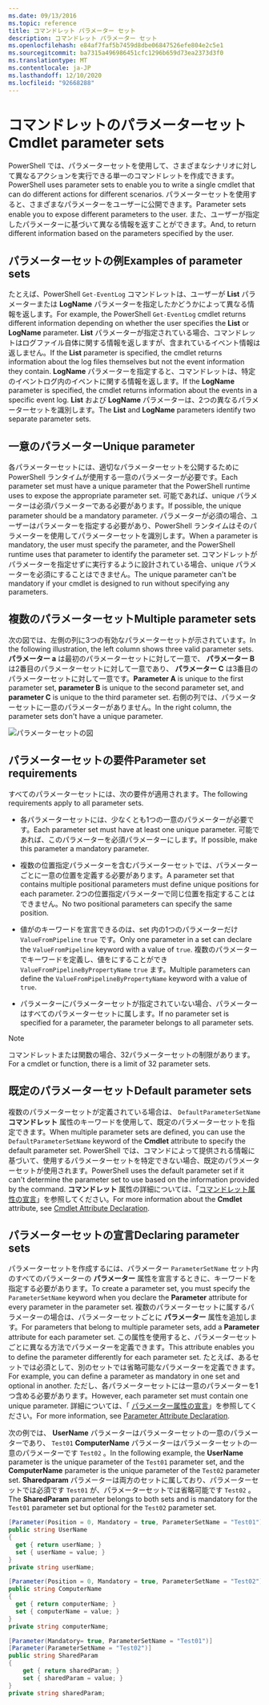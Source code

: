 ```yaml
---
ms.date: 09/13/2016
ms.topic: reference
title: コマンドレット パラメーター セット
description: コマンドレット パラメーター セット
ms.openlocfilehash: e84af7faf5b7459d8dbe06847526efe804e2c5e1
ms.sourcegitcommit: ba7315a496986451cfc1296b659d73ea2373d3f0
ms.translationtype: MT
ms.contentlocale: ja-JP
ms.lasthandoff: 12/10/2020
ms.locfileid: "92668288"
---
```

# <a name="cmdlet-parameter-sets"></a><span data-ttu-id="49317-103">コマンドレットのパラメーターセット</span><span class="sxs-lookup"><span data-stu-id="49317-103">Cmdlet parameter sets</span></span>

<span data-ttu-id="49317-104">PowerShell では、パラメーターセットを使用して、さまざまなシナリオに対して異なるアクションを実行できる単一のコマンドレットを作成できます。</span><span class="sxs-lookup"><span data-stu-id="49317-104">PowerShell uses parameter sets to enable you to write a single cmdlet that can do different actions for different scenarios.</span></span> <span data-ttu-id="49317-105">パラメーターセットを使用すると、さまざまなパラメーターをユーザーに公開できます。</span><span class="sxs-lookup"><span data-stu-id="49317-105">Parameter sets enable you to expose different parameters to the user.</span></span> <span data-ttu-id="49317-106">また、ユーザーが指定したパラメーターに基づいて異なる情報を返すことができます。</span><span class="sxs-lookup"><span data-stu-id="49317-106">And, to return different information based on the parameters specified by the user.</span></span>

## <a name="examples-of-parameter-sets"></a><span data-ttu-id="49317-107">パラメーターセットの例</span><span class="sxs-lookup"><span data-stu-id="49317-107">Examples of parameter sets</span></span>

<span data-ttu-id="49317-108">たとえば、PowerShell `Get-EventLog` コマンドレットは、ユーザーが **List** パラメーターまたは **LogName** パラメーターを指定したかどうかによって異なる情報を返します。</span><span class="sxs-lookup"><span data-stu-id="49317-108">For example, the PowerShell `Get-EventLog` cmdlet returns different information depending on whether the user specifies the **List** or **LogName** parameter.</span></span> <span data-ttu-id="49317-109">**List** パラメーターが指定されている場合、コマンドレットはログファイル自体に関する情報を返しますが、含まれているイベント情報は返しません。</span><span class="sxs-lookup"><span data-stu-id="49317-109">If the **List** parameter is specified, the cmdlet returns information about the log files themselves but not the event information they contain.</span></span> <span data-ttu-id="49317-110">**LogName** パラメーターを指定すると、コマンドレットは、特定のイベントログ内のイベントに関する情報を返します。</span><span class="sxs-lookup"><span data-stu-id="49317-110">If the **LogName** parameter is specified, the cmdlet returns information about the events in a specific event log.</span></span> <span data-ttu-id="49317-111">**List** および **LogName** パラメーターは、2つの異なるパラメーターセットを識別します。</span><span class="sxs-lookup"><span data-stu-id="49317-111">The **List** and **LogName** parameters identify two separate parameter sets.</span></span>

## <a name="unique-parameter"></a><span data-ttu-id="49317-112">一意のパラメーター</span><span class="sxs-lookup"><span data-stu-id="49317-112">Unique parameter</span></span>

<span data-ttu-id="49317-113">各パラメーターセットには、適切なパラメーターセットを公開するために PowerShell ランタイムが使用する一意のパラメーターが必要です。</span><span class="sxs-lookup"><span data-stu-id="49317-113">Each parameter set must have a unique parameter that the PowerShell runtime uses to expose the appropriate parameter set.</span></span> <span data-ttu-id="49317-114">可能であれば、unique パラメーターは必須パラメーターである必要があります。</span><span class="sxs-lookup"><span data-stu-id="49317-114">If possible, the unique parameter should be a mandatory parameter.</span></span> <span data-ttu-id="49317-115">パラメーターが必須の場合、ユーザーはパラメーターを指定する必要があり、PowerShell ランタイムはそのパラメーターを使用してパラメーターセットを識別します。</span><span class="sxs-lookup"><span data-stu-id="49317-115">When a parameter is mandatory, the user must specify the parameter, and the PowerShell runtime uses that parameter to identify the parameter set.</span></span> <span data-ttu-id="49317-116">コマンドレットがパラメーターを指定せずに実行するように設計されている場合、unique パラメーターを必須にすることはできません。</span><span class="sxs-lookup"><span data-stu-id="49317-116">The unique parameter can't be mandatory if your cmdlet is designed to run without specifying any parameters.</span></span>

## <a name="multiple-parameter-sets"></a><span data-ttu-id="49317-117">複数のパラメーターセット</span><span class="sxs-lookup"><span data-stu-id="49317-117">Multiple parameter sets</span></span>

<span data-ttu-id="49317-118">次の図では、左側の列に3つの有効なパラメーターセットが示されています。</span><span class="sxs-lookup"><span data-stu-id="49317-118">In the following illustration, the left column shows three valid parameter sets.</span></span> <span data-ttu-id="49317-119">**パラメーター a** は最初のパラメーターセットに対して一意で、 **パラメーター B** は2番目のパラメーターセットに対して一意であり、 **パラメーター C** は3番目のパラメーターセットに対して一意です。</span><span class="sxs-lookup"><span data-stu-id="49317-119">**Parameter A** is unique to the first parameter set, **parameter B** is unique to the second parameter set, and **parameter C** is unique to the third parameter set.</span></span> <span data-ttu-id="49317-120">右側の列では、パラメーターセットに一意のパラメーターがありません。</span><span class="sxs-lookup"><span data-stu-id="49317-120">In the right column, the parameter sets don't have a unique parameter.</span></span>

![パラメーターセットの図](media/cmdlet-parameter-sets/ps-parametersets.gif)

## <a name="parameter-set-requirements"></a><span data-ttu-id="49317-122">パラメーターセットの要件</span><span class="sxs-lookup"><span data-stu-id="49317-122">Parameter set requirements</span></span>

<span data-ttu-id="49317-123">すべてのパラメーターセットには、次の要件が適用されます。</span><span class="sxs-lookup"><span data-stu-id="49317-123">The following requirements apply to all parameter sets.</span></span>

- <span data-ttu-id="49317-124">各パラメーターセットには、少なくとも1つの一意のパラメーターが必要です。</span><span class="sxs-lookup"><span data-stu-id="49317-124">Each parameter set must have at least one unique parameter.</span></span> <span data-ttu-id="49317-125">可能であれば、このパラメーターを必須パラメーターにします。</span><span class="sxs-lookup"><span data-stu-id="49317-125">If possible, make this parameter a mandatory parameter.</span></span>

- <span data-ttu-id="49317-126">複数の位置指定パラメーターを含むパラメーターセットでは、パラメーターごとに一意の位置を定義する必要があります。</span><span class="sxs-lookup"><span data-stu-id="49317-126">A parameter set that contains multiple positional parameters must define unique positions for each parameter.</span></span> <span data-ttu-id="49317-127">2つの位置指定パラメーターで同じ位置を指定することはできません。</span><span class="sxs-lookup"><span data-stu-id="49317-127">No two positional parameters can specify the same position.</span></span>

- <span data-ttu-id="49317-128">値がのキーワードを宣言できるのは、set 内の1つのパラメーターだけ `ValueFromPipeline` `true` です。</span><span class="sxs-lookup"><span data-stu-id="49317-128">Only one parameter in a set can declare the `ValueFromPipeline` keyword with a value of `true`.</span></span>
  <span data-ttu-id="49317-129">複数のパラメーターでキーワードを定義し、値をにすることができ `ValueFromPipelineByPropertyName` `true` ます。</span><span class="sxs-lookup"><span data-stu-id="49317-129">Multiple parameters can define the `ValueFromPipelineByPropertyName` keyword with a value of `true`.</span></span>

- <span data-ttu-id="49317-130">パラメーターにパラメーターセットが指定されていない場合、パラメーターはすべてのパラメーターセットに属します。</span><span class="sxs-lookup"><span data-stu-id="49317-130">If no parameter set is specified for a parameter, the parameter belongs to all parameter sets.</span></span>

> [!NOTE]
> <span data-ttu-id="49317-131">コマンドレットまたは関数の場合、32パラメーターセットの制限があります。</span><span class="sxs-lookup"><span data-stu-id="49317-131">For a cmdlet or function, there is a limit of 32 parameter sets.</span></span>

## <a name="default-parameter-sets"></a><span data-ttu-id="49317-132">既定のパラメーターセット</span><span class="sxs-lookup"><span data-stu-id="49317-132">Default parameter sets</span></span>

<span data-ttu-id="49317-133">複数のパラメーターセットが定義されている場合は、 `DefaultParameterSetName` **コマンドレット** 属性のキーワードを使用して、既定のパラメーターセットを指定できます。</span><span class="sxs-lookup"><span data-stu-id="49317-133">When multiple parameter sets are defined, you can use the `DefaultParameterSetName` keyword of the **Cmdlet** attribute to specify the default parameter set.</span></span> <span data-ttu-id="49317-134">PowerShell では、コマンドによって提供される情報に基づいて、使用するパラメーターセットを特定できない場合、既定のパラメーターセットが使用されます。</span><span class="sxs-lookup"><span data-stu-id="49317-134">PowerShell uses the default parameter set if it can't determine the parameter set to use based on the information provided by the command.</span></span> <span data-ttu-id="49317-135">**コマンドレット** 属性の詳細については、「[コマンドレット属性の宣言](./cmdlet-attribute-declaration.md)」を参照してください。</span><span class="sxs-lookup"><span data-stu-id="49317-135">For more information about the **Cmdlet** attribute, see [Cmdlet Attribute Declaration](./cmdlet-attribute-declaration.md).</span></span>

## <a name="declaring-parameter-sets"></a><span data-ttu-id="49317-136">パラメーターセットの宣言</span><span class="sxs-lookup"><span data-stu-id="49317-136">Declaring parameter sets</span></span>

<span data-ttu-id="49317-137">パラメーターセットを作成するには、パラメーター `ParameterSetName` セット内のすべてのパラメーターの **パラメーター** 属性を宣言するときに、キーワードを指定する必要があります。</span><span class="sxs-lookup"><span data-stu-id="49317-137">To create a parameter set, you must specify the `ParameterSetName` keyword when you declare the **Parameter** attribute for every parameter in the parameter set.</span></span> <span data-ttu-id="49317-138">複数のパラメーターセットに属するパラメーターの場合は、パラメーターセットごとに **パラメーター** 属性を追加します。</span><span class="sxs-lookup"><span data-stu-id="49317-138">For parameters that belong to multiple parameter sets, add a **Parameter** attribute for each parameter set.</span></span> <span data-ttu-id="49317-139">この属性を使用すると、パラメーターセットごとに異なる方法でパラメーターを定義できます。</span><span class="sxs-lookup"><span data-stu-id="49317-139">This attribute enables you to define the parameter differently for each parameter set.</span></span> <span data-ttu-id="49317-140">たとえば、あるセットでは必須として、別のセットでは省略可能なパラメーターを定義できます。</span><span class="sxs-lookup"><span data-stu-id="49317-140">For example, you can define a parameter as mandatory in one set and optional in another.</span></span> <span data-ttu-id="49317-141">ただし、各パラメーターセットには一意のパラメーターを1つ含める必要があります。</span><span class="sxs-lookup"><span data-stu-id="49317-141">However, each parameter set must contain one unique parameter.</span></span> <span data-ttu-id="49317-142">詳細については、「 [パラメーター属性の宣言](parameter-attribute-declaration.md)」を参照してください。</span><span class="sxs-lookup"><span data-stu-id="49317-142">For more information, see [Parameter Attribute Declaration](parameter-attribute-declaration.md).</span></span>

<span data-ttu-id="49317-143">次の例では、 **UserName** パラメーターはパラメーターセットの一意のパラメーターであり、 `Test01` **ComputerName** パラメーターはパラメーターセットの一意のパラメーターです `Test02` 。</span><span class="sxs-lookup"><span data-stu-id="49317-143">In the following example, the **UserName** parameter is the unique parameter of the `Test01` parameter set, and the **ComputerName** parameter is the unique parameter of the `Test02` parameter set.</span></span> <span data-ttu-id="49317-144">**Sharedparam** パラメーターは両方のセットに属しており、パラメーターセットでは必須です `Test01` が、パラメーターセットでは省略可能です `Test02` 。</span><span class="sxs-lookup"><span data-stu-id="49317-144">The **SharedParam** parameter belongs to both sets and is mandatory for the `Test01` parameter set but optional for the `Test02` parameter set.</span></span>

```csharp
[Parameter(Position = 0, Mandatory = true, ParameterSetName = "Test01")]
public string UserName
{
  get { return userName; }
  set { userName = value; }
}
private string userName;

[Parameter(Position = 0, Mandatory = true, ParameterSetName = "Test02")]
public string ComputerName
{
  get { return computerName; }
  set { computerName = value; }
}
private string computerName;

[Parameter(Mandatory= true, ParameterSetName = "Test01")]
[Parameter(ParameterSetName = "Test02")]
public string SharedParam
{
    get { return sharedParam; }
    set { sharedParam = value; }
}
private string sharedParam;
```
